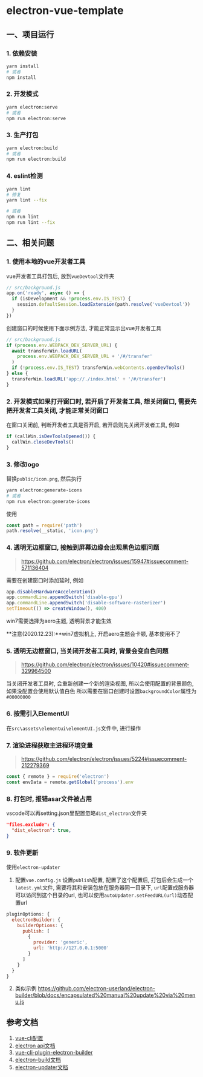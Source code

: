 # electron-vue-template
## 一、项目运行
### 1. 依赖安装
```bash
yarn install
# 或者
npm install
```

### 2. 开发模式
```bash
yarn electron:serve
# 或者
npm run electron:serve
```

### 3. 生产打包
```bash
yarn electron:build
# 或者
npm run electron:build
```

### 4. eslint检测
```bash
yarn lint
# 修复
yarn lint --fix

# 或者
npm run lint
npm run lint --fix
```

## 二、相关问题
### 1. 使用本地的vue开发者工具
vue开发者工具打包后, 放到`vueDevtool`文件夹
```js
// src/background.js
app.on('ready', async () => {
  if (isDevelopment && !process.env.IS_TEST) {
    session.defaultSession.loadExtension(path.resolve('vueDevtool'))
  }
})
```

创建窗口的时候使用下面示例方法, 才能正常显示出vue开发者工具
```js
// src/background.js
if (process.env.WEBPACK_DEV_SERVER_URL) {
  await transferWin.loadURL(
    process.env.WEBPACK_DEV_SERVER_URL + '/#/transfer'
  )
  if (!process.env.IS_TEST) transferWin.webContents.openDevTools()
} else {
  transferWin.loadURL('app://./index.html' + '/#/transfer')
}
```

### 2. 开发模式如果打开窗口时, 若开启了开发者工具, 想关闭窗口, 需要先把开发者工具关闭, 才能正常关闭窗口
在窗口关闭前, 判断开发者工具是否开启, 若开启则先关闭开发者工具, 例如
```js
if (callWin.isDevToolsOpened()) {
  callWin.closeDevTools()
}
```

### 3. 修改logo
替换`public/icon.png`, 然后执行

```bash
yarn electron:generate-icons
# 或者
npm run electron:generate-icons
```

使用
```js
const path = require('path')
path.resolve(__static, 'icon.png')
```

### 4. 透明无边框窗口, 接触到屏幕边缘会出现黑色边框问题
>https://github.com/electron/electron/issues/15947#issuecomment-571136404

需要在创建窗口时添加延时, 例如
```js
app.disableHardwareAcceleration()
app.commandLine.appendSwitch('disable-gpu')
app.commandLine.appendSwitch('disable-software-rasterizer')
setTimeout(() => createWindow(), 400)
```
win7需要选择为aero主题, 透明背景才能生效

**注意(2020.12.23):**win7虚拟机上, 开启aero主题会卡顿, 基本使用不了

### 5. 透明无边框窗口, 当关闭开发者工具时, 背景会变白色问题
> https://github.com/electron/electron/issues/10420#issuecomment-329964500

当关闭开发者工具时, 会重新创建一个新的渲染视图, 所以会使用配置的背景颜色, 如果没配置会使用默认值白色
所以需要在窗口创建时设置`backgroundColor`属性为`#00000000`


### 6. 按需引入ElementUI
在`src\assets\elementui\elementUI.js`文件中, 进行操作

### 7. 渲染进程获取主进程环境变量
> https://github.com/electron/electron/issues/5224#issuecomment-212279369

```js
const { remote } = require('electron')
const envData = remote.getGlobal('process').env
```
### 8. 打包时, 报错asar文件被占用
vscode可以再setting.json里配置忽略`dist_electron`文件夹

```json
"files.exclude": {
  "dist_electron": true,
}
```

### 9. 软件更新
使用`electron-updater`

1) 配置`vue.config.js`
设置`publish`配置, 配置了这个配置后, 打包后会生成一个`latest.yml`文件, 需要将其和安装包放在服务器同一目录下, `url`配置成服务器可以访问到这个目录的url, 也可以使用`autoUpdater.setFeedURL(url)`动态配置url

```js
pluginOptions: {
  electronBuilder: {
    builderOptions: {
      publish: [
        {
          provider: 'generic',
          url: 'http://127.0.0.1:5000'
        }
      ]
    }
  }
}
```

2) 类似示例
https://github.com/electron-userland/electron-builder/blob/docs/encapsulated%20manual%20update%20via%20menu.js

## 参考文档
1. [vue-cli配置](https://cli.vuejs.org/config/)
2. [electron api文档](https://www.electronjs.org/docs/api)
3. [vue-cli-plugin-electron-builder](https://github.com/nklayman/vue-cli-plugin-electron-builder)
4. [electron-build文档](https://www.electron.build/)
5. [electron-updater文档](https://www.electron.build/auto-update.html)
